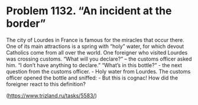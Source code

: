 # Problem 1132. “An incident at the border”

The city of Lourdes in France is famous for the miracles that occur there. One of its main attractions is a spring with “holy” water, for which devout Catholics come from all over the world. One foreigner who visited Lourdes was crossing customs. “What will you declare?” – the customs officer asked him. “I don’t have anything to declare.” “What’s in this bottle?” - the next question from the customs officer. - Holy water from Lourdes. The customs officer opened the bottle and sniffed: - But this is cognac! How did the foreigner react to this definition?

(https://www.trizland.ru/tasks/5583/)
